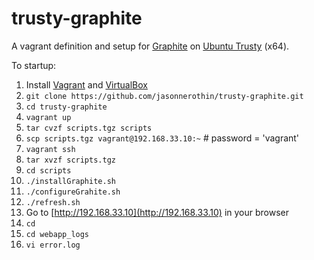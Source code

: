 trusty-graphite
===============

A vagrant definition and setup for [Graphite](https://graphite.readthedocs.org/en/latest/index.html) on [Ubuntu Trusty](http://releases.ubuntu.com/14.04/) (x64).

To startup:

1. Install [Vagrant](https://www.vagrantup.com/downloads.html) and [VirtualBox](https://www.virtualbox.org)
1. `git clone https://github.com/jasonnerothin/trusty-graphite.git`
1. `cd trusty-graphite`
1. `vagrant up` 
1. `tar cvzf scripts.tgz scripts`
1. `scp scripts.tgz vagrant@192.168.33.10:~` # password = 'vagrant'
1. `vagrant ssh`
1. `tar xvzf scripts.tgz`
1. `cd scripts`
1. `./installGraphite.sh`
1. `./configureGrahite.sh`
1. `./refresh.sh`
1. Go to [http://192.168.33.10](http://192.168.33.10) in your browser
1. `cd`
1. `cd webapp_logs`
1. `vi error.log`

